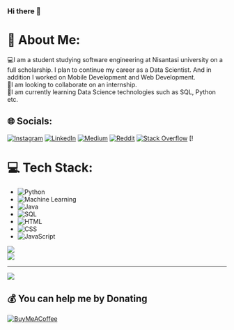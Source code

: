 ### Hi there 👋

# 💫 About Me:
💻I am a student studying software engineering at Nisantasi university on a full scholarship. I plan to continue my career as a Data Scientist. And in addition I worked on Mobile Development and Web Development. <br>🤝I am looking to collaborate on an internship.<br>🌱I am currently learning Data Science technologies such as SQL, Python etc. <br>


## 🌐 Socials:
 [![Instagram](https://img.shields.io/badge/Instagram-%23E4405F.svg?logo=Instagram&logoColor=white)](https://www.instagram.com/codewithsueda/) [![LinkedIn](https://img.shields.io/badge/LinkedIn-%230077B5.svg?logo=linkedin&logoColor=white)](https://linkedin.com/in/suedakkus) [![Medium](https://img.shields.io/badge/Medium-12100E?logo=medium&logoColor=white)](https://medium.com/@suedakkus2003)  [![Reddit](https://img.shields.io/badge/Reddit-%23FF4500.svg?logo=Reddit&logoColor=white)](https://reddit.com/user/No_Huckleberry_1143) [![Stack Overflow](https://img.shields.io/badge/-Stackoverflow-FE7A16?logo=stack-overflow&logoColor=white)](https://stackoverflow.com/users/21664406/suedakkus) [!

# 💻 Tech Stack:
- ![Python](https://img.shields.io/badge/python-%233776AB.svg?style=for-the-badge&logo=python&logoColor=white)
- ![Machine Learning](https://img.shields.io/badge/Machine%20Learning-%2300BFAE.svg?style=for-the-badge&logo=google&logoColor=white)
- ![Java](https://img.shields.io/badge/java-%23ED8B00.svg?style=for-the-badge&logo=java&logoColor=white)
- ![SQL](https://img.shields.io/badge/SQL-%234B8BBE.svg?style=for-the-badge&logo=sql&logoColor=white)
- ![HTML](https://img.shields.io/badge/HTML5-%23E34F26.svg?style=for-the-badge&logo=html5&logoColor=white)
- ![CSS](https://img.shields.io/badge/CSS3-%231572B6.svg?style=for-the-badge&logo=css3&logoColor=white)
- ![JavaScript](https://img.shields.io/badge/javascript-%23F7DF1E.svg?style=for-the-badge&logo=javascript&logoColor=black)

![](https://github-readme-streak-stats.herokuapp.com/?user=suedakkus&theme=jolly&hide_border=true)<br/>
![](https://github-readme-stats.vercel.app/api/top-langs/?username=suedakkus&theme=jolly&hide_border=true&include_all_commits=true&count_private=true&layout=compact)

---
[![](https://visitcount.itsvg.in/api?id=suedakkus&icon=2&color=5)](https://visitcount.itsvg.in)

  ## 💰 You can help me by Donating
  [![BuyMeACoffee](https://img.shields.io/badge/Buy%20Me%20a%20Coffee-ffdd00?style=for-the-badge&logo=buy-me-a-coffee&logoColor=black)](https://buymeacoffee.com/suedakkus) 

  
<!-- Proudly created with GPRM ( https://gprm.itsvg.in ) -->

